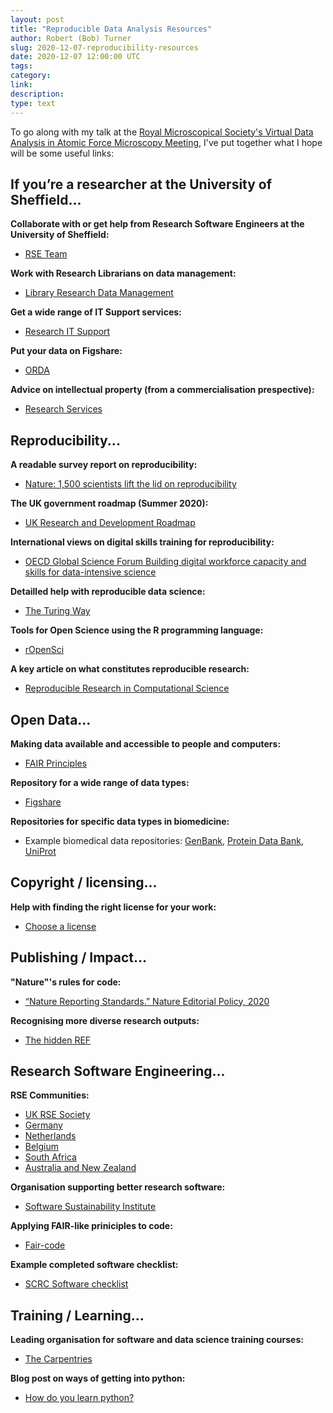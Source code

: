 ```yaml
---
layout: post
title: "Reproducible Data Analysis Resources"
author: Robert (Bob) Turner
slug: 2020-12-07-reproducibility-resources
date: 2020-12-07 12:00:00 UTC
tags: 
category:
link:
description:
type: text
---
```


To go along with my talk at the [Royal Microscopical Society's Virtual Data Analysis in Atomic Force Microscopy Meeting](https://www.rms.org.uk/data-analysis-in-atomic-force-microscopy.html), I've put together what I hope will be some useful links:

## If you’re a researcher at the University of Sheffield...

**Collaborate with or get help from Research Software Engineers at the University of Sheffield:**

* [RSE Team](https://rse.shef.ac.uk/)
  
**Work with Research Librarians on data management:**
* [Library Research Data Management](https://www.sheffield.ac.uk/library/rdm)

**Get a wide range of IT Support services:**
* [Research IT Support](https://www.sheffield.ac.uk/it-services/research)

**Put your data on Figshare:**
* [ORDA](https://www.sheffield.ac.uk/library/rdm/orda)

**Advice on intellectual property (from a commercialisation prespective):**
* [Research Services](https://www.sheffield.ac.uk/rs/commercialisation)

## Reproducibility...

**A readable survey report on reproducibility:**
* [Nature: 1,500 scientists lift the lid on reproducibility](https://www.nature.com/news/1-500-scientists-lift-the-lid-on-reproducibility-1.19970)

**The UK government roadmap (Summer 2020):**
* [UK Research and Development Roadmap](https://www.gov.uk/government/publications/uk-research-and-development-roadmap)

**International views on digital skills training for reproducibility:**
* [OECD Global Science Forum Building digital workforce capacity and skills for data-intensive science](http://www.oecd.org/officialdocuments/publicdisplaydocumentpdf/?cote=DSTI/STP/GSF(2020)6/FINAL&docLanguage=En)

**Detailled help with reproducible data science:**
* [The Turing Way](https://www.turing.ac.uk/research/research-projects/turing-way-handbook-reproducible-data-science)

**Tools for Open Science using the R programming language:**
* [rOpenSci](https://ropensci.org/)

**A key article on what constitutes reproducible research:**
* [Reproducible Research in Computational Science](https://science.sciencemag.org/content/334/6060/1226)

## Open Data...

**Making data available and accessible to people and computers:**
* [FAIR Principles](https://www.nature.com/articles/sdata201618)

**Repository for a wide range of data types:**
* [Figshare](https://figshare.com/)

**Repositories for specific data types in biomedicine:**
* Example biomedical data repositories: [GenBank](https://www.ncbi.nlm.nih.gov/genbank/), [Protein Data Bank](https://www.rcsb.org/), [UniProt](https://www.uniprot.org/)

## Copyright / licensing...

**Help with finding the right license for your work:**
* [Choose a license](https://choosealicense.com)

## Publishing / Impact...

**"Nature"'s rules for code:**
* [“Nature Reporting Standards.” Nature Editorial Policy, 2020](https://www.nature.com/nature-research/editorial-policies/reporting-standards#availability-of-computer-code)

**Recognising more diverse research outputs:**
* [The hidden REF](https://hidden-ref.org/)

## Research Software Engineering...

**RSE Communities:**
* [UK RSE Society](https://society-rse.org/)
* [Germany](https://de-rse.org/en/)
* [Netherlands](https://nl-rse.org/)
* [Belgium](https://www.be-rse.org/)
* [South Africa](https://rsse-africa.sanbi.ac.za/)
* [Australia and New Zealand](https://rse-aunz.github.io/)

**Organisation supporting better research software:**
* [Software Sustainability Institute](https://www.software.ac.uk/)

**Applying FAIR-like priniciples to code:**
* [Fair-code](https://faircode.io/)

**Example completed software checklist:**
* [SCRC Software checklist](https://github.com/ScottishCovidResponse/simple_network_sim/blob/master/software_checklist.md)

## Training / Learning...

**Leading organisation for software and data science training courses:**
* [The Carpentries](https://carpentries.org/)

**Blog post on ways of getting into python:**
* [How do you learn python?](https://rse.shef.ac.uk/blog/learn-python/)
